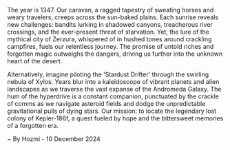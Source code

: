 
The year is 1347.  Our caravan, a ragged tapestry of sweating horses and weary travelers, creeps across the sun-baked plains.  Each sunrise reveals new challenges: bandits lurking in shadowed canyons, treacherous river crossings, and the ever-present threat of starvation. Yet, the lure of the mythical city of Zerzura, whispered of in hushed tones around crackling campfires, fuels our relentless journey.  The promise of untold riches and forgotten magic outweighs the dangers, driving us further into the unknown heart of the desert.

Alternatively, imagine piloting the 'Stardust Drifter' through the swirling nebula of Xylos.  Years blur into a kaleidoscope of vibrant planets and alien landscapes as we traverse the vast expanse of the Andromeda Galaxy.  The hum of the hyperdrive is a constant companion, punctuated by the crackle of comms as we navigate asteroid fields and dodge the unpredictable gravitational pulls of dying stars. Our mission: to locate the legendary lost colony of Kepler-186f, a quest fueled by hope and the bittersweet memories of a forgotten era.

~ By Hozmi - 10 December 2024
